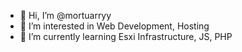 - 👋 Hi, I’m @mortuarryy
- 👀 I’m interested in Web Development, Hosting
- 🌱 I’m currently learning Esxi Infrastructure, JS, PHP

